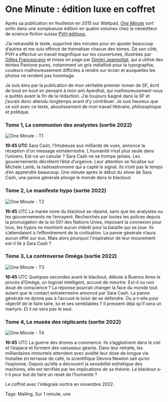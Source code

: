 # One Minute : édition luxe en coffret

Après sa publication en feuilleton en 2015 sur Wattpad, [*One Minute*](https://tcrouzet.com/une-minute/) sort enfin dans une somptueuse édition en quatre volumes chez le néoéditeur de science-fiction suisse [PVH éditions](http://www.pvh-editions.com/site/).<span id="more-60343"></span>

J’ai retravaillé le texte, supprimé des minutes pour en ajouter beaucoup d’autres et me suis efforcé de thématiser chacun des tomes. De son côté, PVH a effectué un travail magnifique sur les couvertures, illustrées par [Gillles Francescano](https://fr.wikipedia.org/wiki/Gilles_Francescano) et mises en page par [Dimitri Jeannottat](https://www.instagram.com/dimitrijeannottat/?hl=fr), qui a utilisé des teintes Pantone pures, notamment un gris métallisé pour la typographie, couleurs malheureusement difficiles à rendre sur écran et auxquelles les photos ne rendent pas hommage.

Je suis ému par la publication de mon véritable premier roman de SF, écrit de bout en bout en pensant à mon ami Ayerdhal, qui malheureusement nous a quittés avant la fin de la rédaction. J’ai toujours baigné dans la SF et j’aurais donc attendu longtemps avant d’y contribuer. Je suis heureux que ce soit avec ce texte, aboutissement de mon travail littéraire, philosophique et politique.

### Tome 1, La communion des analystes (sortie 2022)

![One Minute - T1](https://tcrouzet.com/images_tc/2021/09/oneminute-1.jpg)

**19:45 UTC** Sara Cash, l’Intubeuse aux milliards de vues, annonce la réception d’un message extraterrestre. L’humanité n’est plus seule dans l’univers. Est-ce un canular ? Sara Cash ne se trompe jamais. Les gouvernements décrètent l’état d’urgence. Leur attention se focalise sur Michele Lamb, la radioastronome qui a capté le signal. Ils n’ont pas le temps d’en apprendre beaucoup. Une minute après le début du show de Sara Cash, une panne générale plonge le monde dans le blackout.

### Tome 2, Le manifeste hypo (sortie 2022)

![One Minute - T2](https://tcrouzet.com/images_tc/2021/09/oneminue2.jpg)

**19:45** UTC La marée noire du blackout se répand, sans que les analystes ou les gouvernements ne l’enrayent. Recherchés par toutes les polices depuis la promulgation de la loi 001 des Nations Unies, imposant la connexion pour tous, les hypos ne montrent aucun intérêt pour la bataille qui se joue. Ils s’attendaient à l’effondrement de la civilisation. La panne générale n’aura aucun effet sur eux. Mais alors pourquoi l’inspirateur de leur mouvement est-il lié à Sara Cash ?

### Tome 3, La controverse Oméga (sortie 2022)

![One Minute - T3](https://tcrouzet.com/images_tc/2021/09/oneminute3.jpg)

**19:45** UTC Quelques secondes avant le blackout, débute à Buenos Aires le procès d’Oméga, un logiciel intelligent, accusé de meurtre. Est-il ou non doué de conscience ? La réponse pourrait changer la face du monde tout autant que le contact extraterrestre annoncé par Sara Cash. La panne générale ne donne pas à l’accusé le loisir de se défendre. Ou a-t-elle pour objectif de le faire taire, lui et ses semblables ? Il pressent déjà qu’il sera un martyre. Et il ne sera pas le seul.

### Tome 4, Le musée des réplicants (sortie 2022)

![One Minute - T4](https://tcrouzet.com/images_tc/2021/09/oneminute4.jpg)

**19:45** UTC La guerre des drones a commencé. Ils s’agglutinent dans le ciel et l’espace et forment des vaisseaux géants. Dans leur retraite, les milliardaires immortels attendent avec avidité leur dose de longue vie. Installée en terrasse de café, la scientifique Devora Newton sait qu’on l’espionne. Depuis qu’elle a découvert la sensibilité esthétique des machines, elle est terrifiée par les implications de sa théorie. Le blackout a-t-il pour but de faire un reset de l’humanité ?

Le coffret avec l'intégrale sortira en novembre 2022.

Tags: Mailing, Sur 1 minute, une